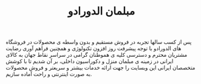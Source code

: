 ﻿---
layout: post
title: مبلمان الدورادو
name_en: eldoradosofa
company_slug: eldoradosofa
logo: 
cover: 
company_count:
founded:
location: ""
total_review: 
total_interview: 
salary_avg: 
salary_min: 
salary_max: 
rate: 
view_count: 
industry: خرده‌فروشی، عمده‌فروشی و فروشگاه‌های زنجیره‌ای
city: تهران, تهران
size_en: S
size: 51-200 نفر
site: https://www.eldoradosofa.com
---

پس از کسب سالها تجربه در فروش مستقیم و بدون واسطه ی محصولات در فروشگاه های الدورادو با توجه پیشرفت روز افزون تکنولوژی و همچنین فراهم آوری رضایت مشتریان محترم و دسترسی کلیه ی هموطنان گرامی در سراسر نقاط جهان به کالای ایرانی در زمینه ی مبلمان منزل و دکوراسیون داخلی، بر آن شدیم تا با کوشش متخصصان ایرانی این وبسایت را جهت ارائه خدمات بیشتر و سریعتر و فروش محصولات به صورت اینترنتی و راحت آماده سازیم.